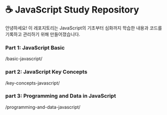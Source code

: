# ☕ JavaScript Study Repository

안녕하세요! 이 레포지토리는 JavaScript의 기초부터 심화까지 학습한 내용과 코드를 기록하고 관리하기 위해 만들어졌습니다.

### Part 1: JavaScript Basic

/basic-javascript/

### part 2: JavaScript Key Concepts

/key-concepts-javascript/

### part 3: Programming and Data in JavaScript

/programming-and-data-javascript/

